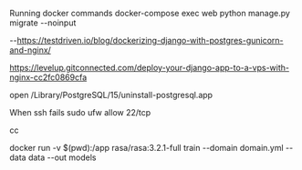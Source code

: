 Running docker commands
docker-compose exec web python manage.py migrate --noinput

--https://testdriven.io/blog/dockerizing-django-with-postgres-gunicorn-and-nginx/

https://levelup.gitconnected.com/deploy-your-django-app-to-a-vps-with-nginx-cc2fc0869cfa

open /Library/PostgreSQL/15/uninstall-postgresql.app

When ssh fails
sudo ufw allow 22/tcp

cc

docker run -v $(pwd):/app rasa/rasa:3.2.1-full train --domain domain.yml --data data --out models